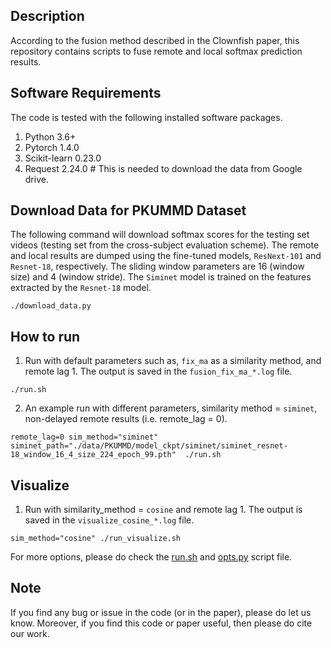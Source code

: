 ## Description

According to the fusion method described in the Clownfish paper, this repository contains scripts to fuse remote and local softmax prediction results.

## Software Requirements

The code is tested with the following installed software packages.

1. Python 3.6+
2. Pytorch 1.4.0
3. Scikit-learn 0.23.0
5. Request 2.24.0 # This is needed to download the data from Google drive.

## Download Data for PKUMMD Dataset

The following command will download softmax scores for the testing set videos (testing set from the cross-subject evaluation scheme). The remote and local results are dumped using the fine-tuned models, `ResNext-101` and `Resnet-18`, respectively. The sliding window parameters are 16 (window size) and 4 (window stride). The `Siminet` model is trained on the features extracted by the `Resnet-18` model.

```shell
./download_data.py
```

## How to run

1. Run with default parameters such as, `fix_ma` as a similarity method, and remote lag 1. The output is saved in the `fusion_fix_ma_*.log` file.

```shell
./run.sh
```

2. An example run with different parameters, similarity method = `siminet`, non-delayed remote results (i.e. remote_lag = 0).

```shell
remote_lag=0 sim_method="siminet" siminet_path="./data/PKUMMD/model_ckpt/siminet/siminet_resnet-18_window_16_4_size_224_epoch_99.pth"  ./run.sh
```

## Visualize

1. Run with similarity_method = `cosine` and remote lag 1. The output is saved in the `visualize_cosine_*.log` file.

```
sim_method="cosine" ./run_visualize.sh
```

For more options, please do check the [run.sh](./run.sh) and [opts.py](./opts.py) script file.

## Note

If you find any bug or issue in the code (or in the paper), please do let us know. Moreover, if you find this code or paper useful, then please do cite our work.
